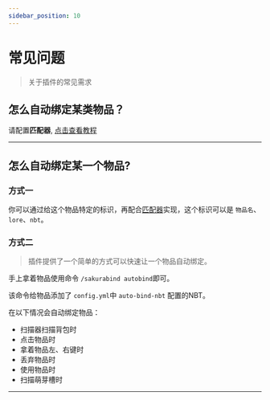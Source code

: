 ```yaml
---
sidebar_position: 10
---
```


# 常见问题

>  关于插件的常见需求



## 怎么自动绑定某类物品？

请配置**匹配器**, [点击查看教程](配置/settings.yml.md)

---

## 怎么自动绑定某一个物品?

### 方式一

你可以通过给这个物品特定的标识，再配合[匹配器]((配置/settings.yml.md))实现，这个标识可以是 `物品名`、`lore`、`nbt`。

### 方式二

> 插件提供了一个简单的方式可以快速让一个物品自动绑定。



手上拿着物品使用命令 `/sakurabind autobind`即可。



该命令给物品添加了 `config.yml`中 `auto-bind-nbt` 配置的NBT。



在以下情况会自动绑定物品：

* 扫描器扫描背包时
* 点击物品时
* 拿着物品左、右键时
* 丢弃物品时
* 使用物品时
* 扫描萌芽槽时



---





